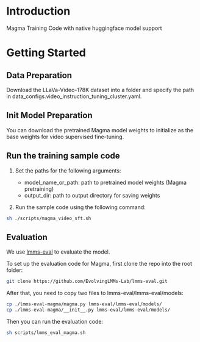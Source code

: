 # Introduction 
Magma Training Code with native huggingface model support

# Getting Started

## Data Preparation
Download the LLaVa-Video-178K dataset into a folder and specify the path in data_configs.video_instruction_tuning_cluster.yaml.

## Init Model Preparation
You can download the pretrained Magma model weights to initialize as the base weights for video supervised fine-tuning. 

## Run the training sample code
1. Set the paths for the following arguments:
    - model_name_or_path: path to pretrained model weights (Magma pretraining)
    - output_dir: path to output directory for saving weights

2. Run the sample code using the following command:
```bash
sh ./scripts/magma_video_sft.sh
```

## Evaluation

We use [lmms-eval](https://github.com/EvolvingLMMs-Lab/lmms-eval) to evaluate the model. 

To set up the evaluation code for Magma, first clone the repo into the root folder:
```bash
git clone https://github.com/EvolvingLMMs-Lab/lmms-eval.git
```

After that, you need to copy two files to lmms-eval/lmms-eval/models:
```bash
cp ./lmms-eval-magma/magma.py lmms-eval/lmms-eval/models/
cp ./lmms-eval-magma/__init__.py lmms-eval/lmms-eval/models/
```

Then you can run the evaluation code:
```bash
sh scripts/lmms_eval_magma.sh
```
